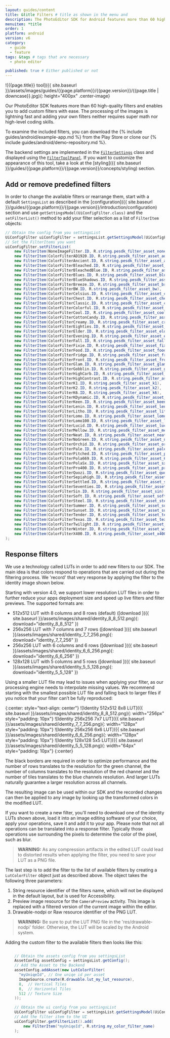 ```yaml
---
layout: guides/content
title: &title Filters # title as shown in the menu and 
description: The PhotoEditor SDK for Android features more than 60 high-quality filters with lightning fast processing. Learn how to easily add your own custom filters.
menuitem: *title
order: 1
platform: android
version: v6
category: 
  - guide
  - feature
tags: &tags # tags that are necessary
  - photo editor 

published: true # Either published or not 
---
```


![{{page.title}} tool]({{ site.baseurl }}/assets/images/guides/{{page.platform}}/{{page.version}}/{{page.title | downcase}}.jpg){: height="400px" .center-image}


Our PhotoEditor SDK features more than 60 high-quality filters and enables you to add custom filters with ease. The processing of the images is lightning fast and adding your own filters neither requires super math nor high-level coding skills.

To examine the included filters, you can download the {% include guides/android/example-app.md %} from the Play Store or clone our {% include guides/android/demo-repository.md %}.

The backend settings are implemented in the [`FilterSettings`]({{site.baseurl}}/apidocs/{{page.platform}}/{{page.version}}/ly/img/android/sdk/tools/FilterEditorTool.html) class and displayed using the [`FilterToolPanel`]({{site.baseurl}}/apidocs/{{page.platform}}/{{page.version}}/ly/img/android/ui/panels/FilterToolPanel.html). If you want to customize the appearance of this tool, take a look at the [styling]({{ site.baseurl }}/guides/{{page.platform}}/{{page.version}}/concepts/styling) section.

## Add or remove predefined filters

In order to change the available filters or rearrange them, start with a default `SettingsList` as described in the [configuration]({{ site.baseurl }}/guides/{{page.platform}}/{{page.version}}/introduction/configuration) section and use `getSettingsModel(UiConfigFilter.class)` and the `setFilterList()` method to add your filter selection as a list of `FilterItem` objects:

```java
// Obtain the config from you settingsList
UiConfigFilter uiConfigFilter = settingsList.getSettingsModel(UiConfigFilter.class);
// Set the FilterItems you want
uiConfigFilter.setFilterList(
    new FilterItem(NoneImageFilter.ID, R.string.pesdk_filter_asset_none),
    new FilterItem(ColorFilterAD1920.ID, R.string.pesdk_filter_asset_ad1920),
    new FilterItem(ColorFilterAncient.ID, R.string.pesdk_filter_asset_ancient),
    new FilterItem(ColorFilterBleached.ID, R.string.pesdk_filter_asset_bleached),
    new FilterItem(ColorFilterBleachedBlue.ID, R.string.pesdk_filter_asset_bBlue),
    new FilterItem(ColorFilterBlues.ID, R.string.pesdk_filter_asset_blues),
    new FilterItem(ColorFilterBlueShadows.ID, R.string.pesdk_filter_asset_blueShade),
    new FilterItem(ColorFilterBreeze.ID, R.string.pesdk_filter_asset_breeze),
    new FilterItem(ColorFilterBW.ID, R.string.pesdk_filter_asset_bw),
    new FilterItem(ColorFilterCelsius.ID, R.string.pesdk_filter_asset_celsius),
    new FilterItem(ColorFilterChest.ID, R.string.pesdk_filter_asset_chest),
    new FilterItem(ColorFilterClassic.ID, R.string.pesdk_filter_asset_classic),
    new FilterItem(ColorFilterColorful.ID, R.string.pesdk_filter_asset_colorful),
    new FilterItem(ColorFilterCool.ID, R.string.pesdk_filter_asset_cool),
    new FilterItem(ColorFilterCottonCandy.ID, R.string.pesdk_filter_asset_candy),
    new FilterItem(ColorFilterCreamy.ID, R.string.pesdk_filter_asset_creamy),
    new FilterItem(ColorFilterEighties.ID, R.string.pesdk_filter_asset_80s),
    new FilterItem(ColorFilterElder.ID, R.string.pesdk_filter_asset_elder),
    new FilterItem(ColorFilterEvening.ID, R.string.pesdk_filter_asset_evening),
    new FilterItem(ColorFilterFall.ID, R.string.pesdk_filter_asset_fall),
    new FilterItem(ColorFilterFixie.ID, R.string.pesdk_filter_asset_fixie),
    new FilterItem(ColorFilterFood.ID, R.string.pesdk_filter_asset_food),
    new FilterItem(ColorFilterFridge.ID, R.string.pesdk_filter_asset_fridge),
    new FilterItem(ColorFilterFront.ID, R.string.pesdk_filter_asset_front),
    new FilterItem(ColorFilterGlam.ID, R.string.pesdk_filter_asset_glam),
    new FilterItem(ColorFilterGobblin.ID, R.string.pesdk_filter_asset_goblin),
    new FilterItem(ColorFilterHighCarb.ID, R.string.pesdk_filter_asset_carb),
    new FilterItem(ColorFilterHighContrast.ID, R.string.pesdk_filter_asset_hicon),
    new FilterItem(ColorFilterK1.ID, R.string.pesdk_filter_asset_k1),
    new FilterItem(ColorFilterK2.ID, R.string.pesdk_filter_asset_k2),
    new FilterItem(ColorFilterK6.ID, R.string.pesdk_filter_asset_k6),
    new FilterItem(ColorFilterKDynamic.ID, R.string.pesdk_filter_asset_dynamic),
    new FilterItem(ColorFilterKeen.ID, R.string.pesdk_filter_asset_keen),
    new FilterItem(ColorFilterLenin.ID, R.string.pesdk_filter_asset_lenin),
    new FilterItem(ColorFilterLitho.ID, R.string.pesdk_filter_asset_litho),
    new FilterItem(ColorFilterLomo.ID, R.string.pesdk_filter_asset_lomo),
    new FilterItem(ColorFilterLomo100.ID, R.string.pesdk_filter_asset_lomo100),
    new FilterItem(ColorFilterLucid.ID, R.string.pesdk_filter_asset_lucid),
    new FilterItem(ColorFilterMellow.ID, R.string.pesdk_filter_asset_mellow),
    new FilterItem(ColorFilterNeat.ID, R.string.pesdk_filter_asset_neat),
    new FilterItem(ColorFilterNoGreen.ID, R.string.pesdk_filter_asset_noGreen),
    new FilterItem(ColorFilterOrchid.ID, R.string.pesdk_filter_asset_orchid),
    new FilterItem(ColorFilterPale.ID, R.string.pesdk_filter_asset_pale),
    new FilterItem(ColorFilterPitched.ID, R.string.pesdk_filter_asset_pitched),
    new FilterItem(ColorFilterPola669.ID, R.string.pesdk_filter_asset_669),
    new FilterItem(ColorFilterPolaSx.ID, R.string.pesdk_filter_asset_sx),
    new FilterItem(ColorFilterPro400.ID, R.string.pesdk_filter_asset_pro400),
    new FilterItem(ColorFilterQuozi.ID, R.string.pesdk_filter_asset_quozi),
    new FilterItem(ColorFilterSepiahigh.ID, R.string.pesdk_filter_asset_sepiaHigh),
    new FilterItem(ColorFilterSettled.ID, R.string.pesdk_filter_asset_settled),
    new FilterItem(ColorFilterSeventies.ID, R.string.pesdk_filter_asset_70s),
    new FilterItem(ColorFilterSin.ID, R.string.pesdk_filter_asset_sin),
    new FilterItem(ColorFilterSoft.ID, R.string.pesdk_filter_asset_soft),
    new FilterItem(ColorFilterSteel.ID, R.string.pesdk_filter_asset_steel),
    new FilterItem(ColorFilterSummer.ID, R.string.pesdk_filter_asset_summer),
    new FilterItem(ColorFilterSunset.ID, R.string.pesdk_filter_asset_sunset),
    new FilterItem(ColorFilterTender.ID, R.string.pesdk_filter_asset_tender),
    new FilterItem(ColorFilterTexas.ID, R.string.pesdk_filter_asset_texas),
    new FilterItem(ColorFilterTwilight.ID, R.string.pesdk_filter_asset_twilight),
    new FilterItem(ColorFilterWinter.ID, R.string.pesdk_filter_asset_winter),
    new FilterItem(ColorFilterX400.ID, R.string.pesdk_filter_asset_x400)
);
```

## Response filters
We use a technology called LUTs in order to add new filters to our SDK.
The main idea is that colors respond to operations that are carried out during the filtering process. We 'record' that very response by applying the filter to the identity image shown below.

Starting with version 4.0, we support lower resolution LUT files in order to further reduce your apps deployment size and speed up live filters and filter previews. The supported formats are:

- 512x512 LUT with 8 columns and 8 rows (default) ([download ]({{ site.baseurl }}/assets/images/shared/identity_8_8_512.png){: download="identity_8_8_512" })
- 256x256 LUT with 7 columns and 7 rows ([download ]({{ site.baseurl }}/assets/images/shared/identity_7_7_256.png){: download="identity_7_7_256" })
- 256x256 LUT with 6 columns and 6 rows ([download ]({{ site.baseurl }}/assets/images/shared/identity_6_6_256.png){: download="identity_6_6_256" })
- 128x128 LUT with 5 columns and 5 rows ([download ]({{ site.baseurl }}/assets/images/shared/identity_5_5_128.png){: download="identity_5_5_128" })

Using a smaller LUT file may lead to issues when applying your filter, as our processing engine needs to interpolate missing values. We recommend starting with the smallest possible LUT file and falling back to larger files if you notice that your filter can’t be fully reproduced:

{:center: style="text-align: center"}
![Identity 512x512 8x8 LUT]({{ site.baseurl }}/assets/images/shared/identity_8_8_512.png){: width="256px" style="padding: 10px"}
![Identity 256x256 7x7 LUT]({{ site.baseurl }}/assets/images/shared/identity_7_7_256.png){: width="128px" style="padding: 10px"}
![Identity 256x256 6x6 LUT]({{ site.baseurl }}/assets/images/shared/identity_6_6_256.png){: width="128px" style="padding: 10px"}
![Identity 128x128 5x5 LUT]({{ site.baseurl }}/assets/images/shared/identity_5_5_128.png){: width="64px" style="padding: 10px"}
{:center}

The black borders are required in order to optimize performance and the number of rows translates to the resolution for the green channel, the number of columns translates to the resolution of the red channel and the number of tiles translates to the blue channels resolution. And larger LUTs naturally guarantee a larger resolution across all channels.

The resulting image can be used within our SDK and the recorded changes can then be applied to any image by looking up the transformed colors in the modified LUT.

If you want to create a new filter, you'll need to download one of the identity LUTs shown above, load it into an image editing software of your choice, apply your operations, save it and add it to your app. Please note that not all operations can be translated into a response filter.
Typically those operations use surrounding the pixels to determine the color of the pixel, such as blur.

> __WARNING:__ As any compression artifacts in the edited LUT could lead to distorted results when applying the filter, you need to save your LUT as a PNG file.
 
The last step is to add the filter to
the list of available filters by creating a `LutColorFilter` object just as described above. The object takes the following three parameters:

1. String resource identifier of the filters name, which will not be displayed in the default layout, but is used for Accessibility.
2. Preview image resource for the `CameraPreview` activity. This image is replaced with a filtered version of the current image within the editor.
3. Drawable-nodpi or Raw resource identifier of the PNG LUT.

> __WARNING:__ Be sure to put the LUT PNG file in the 'res/drawable-nodpi' folder. Otherwise, the LUT will be scaled by the Android system. 

Adding the custom filter to the available filters then looks like this:

```java

    // Obtain the assets config from you settingsList
    AssetConfig assetConfig = settingsList.getConfig();
    // Add the Asset to the Backend
    assetConfig.addAsset(new LutColorFilter(
      "myUniqeId", // One uniqe id per asset
      ImageSource.create(R.drawable.lut_my_lut_resource),
      8,  // Vertical Tiles
      8,  // Horizontal Tiles
      512 // Texture Size
    ));

    // Obtain the ui config from you settingsList
    UiConfigFilter uiConfigFilter = settingsList.getSettingsModel(UiConfigFilter.class);
    // Add the filter item to the UI
    uiConfigFilter.getFilterList().add(
        new FilterItem("myUniqeId", R.string.my_color_filter_name)
    );

```
